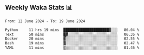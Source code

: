## Weekly Waka Stats 📊
<!--START_SECTION:waka-->

```txt
From: 12 June 2024 - To: 19 June 2024

Python     11 hrs 19 mins  █████████████████████▓░░░   86.04 %
Text       50 mins         █▓░░░░░░░░░░░░░░░░░░░░░░░   06.36 %
Docker     20 mins         ▓░░░░░░░░░░░░░░░░░░░░░░░░   02.55 %
Bash       19 mins         ▓░░░░░░░░░░░░░░░░░░░░░░░░   02.47 %
YAML       11 mins         ▒░░░░░░░░░░░░░░░░░░░░░░░░   01.46 %
```

<!--END_SECTION:waka-->

<!--

Here are some ideas to get you started:

- 🔭 I’m currently working on (way to add branches committed on)
- 🌱 I’m currently learning Web Frameworks and Machine Learning! (Lisp, JS (react & angular), Python, and __)
- 💬 Ask me about ...
- 📫 How to reach me: 
- 😄 Pronouns: He/Him/His
- ⚡ Fun fact: ...

that-recsys-lab
-->
